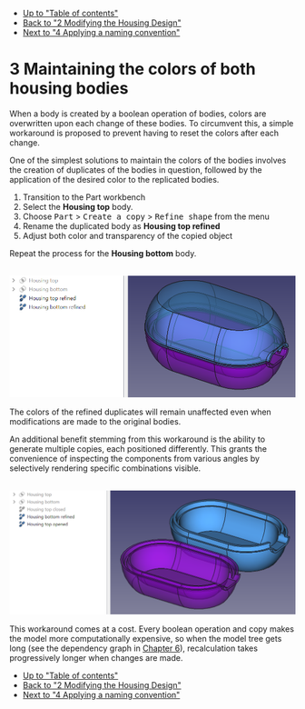 * [Up to "Table of contents"](../Readme.md)
* [Back to "2 Modifying the Housing Design"](../02-making-modifications/Readme.md)
* [Next to "4 Applying a naming convention"](../04-naming-convention/Readme.md)

# 3 Maintaining the colors of both housing bodies

When a body is created by a boolean operation of bodies, colors are overwritten upon each change of these bodies. To circumvent this, a simple workaround is proposed to prevent having to reset the colors after each change.

One of the simplest solutions to maintain the colors of the bodies involves the creation of duplicates of the bodies in question, followed by the application of the desired color to the replicated bodies.

1. Transition to the Part workbench 
2. Select the **Housing top** body. 
3. Choose <kbd>Part</kbd> > <kbd>Create a copy</kbd> > <kbd>Refine shape</kbd> from the menu
4. Rename the duplicated body as **Housing top refined** 
5. Adjust both color and transparency of the copied object

Repeat the process for the **Housing bottom** body.

<p align="left">
  <img src="./images/result.png" alt="Result" width="739">
</p>

The colors of the refined duplicates will remain unaffected even when modifications are made to the original bodies.

An additional benefit stemming from this workaround is the ability to generate multiple copies, each positioned differently. This grants the convenience of inspecting the components from various angles by selectively rendering specific combinations visible.

<p align="left">
  <img src="./images/different-orientations.png" alt="Different orientations" width="879">
</p>

This workaround comes at a cost. Every boolean operation and copy makes the model more computationally expensive, so when the model tree gets long (see the dependency graph in [Chapter 6](./06-check-model/Readme.md)), recalculation takes progressively longer when changes are made.

* [Up to "Table of contents"](../Readme.md)
* [Back to "2 Modifying the Housing Design"](../02-making-modifications/Readme.md)
* [Next to "4 Applying a naming convention"](../04-naming-convention/Readme.md)
